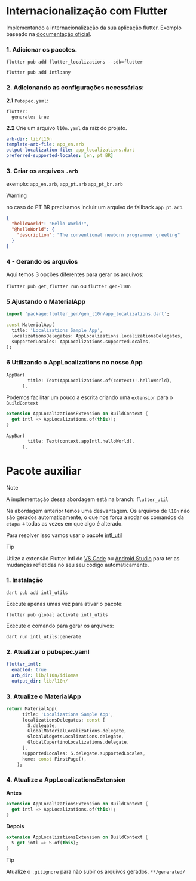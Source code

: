 # Internacionalização com Flutter


Implementando a internacionalização da sua aplicação flutter.
Exemplo baseado na [documentação oficial](https://docs.flutter.dev/ui/accessibility-and-internationalization/internationalization).

### 1. Adicionar os pacotes.

```
flutter pub add flutter_localizations --sdk=flutter

flutter pub add intl:any
```

### 2. Adicionando as configurações necessárias:

**2.1** `Pubspec.yaml`:
```
flutter:
  generate: true
```

**2.2** Crie um arquivo `l10n.yaml` da raiz do projeto.

```yaml
arb-dir: lib/l10n
template-arb-file: app_en.arb
output-localization-file: app_localizations.dart
preferred-supported-locales: [en, pt_BR]
```

### 3. Criar os arquivos `.arb`
exemplo: `app_en.arb`, `app_pt.arb` `app_pt_br.arb`

> [!Warning]  
> no caso do PT BR precisamos incluir um arquivo de fallback `app_pt.arb`.

```json
{
  "helloWorld": "Hello World!",
  "@helloWorld": {
    "description": "The conventional newborn programmer greeting"
  }
}
```

### 4 - Gerando os arquvios

Aqui temos 3 opções diferentes para gerar os arquivos:

`flutter pub get`, `flutter run` ou `flutter gen-l10n`


### 5 Ajustando o MaterialApp

```dart
import 'package:flutter_gen/gen_l10n/app_localizations.dart';

const MaterialApp(
  title: 'Localizations Sample App',
  localizationsDelegates: AppLocalizations.localizationsDelegates,
  supportedLocales: AppLocalizations.supportedLocales,
);
```

### 6 Utilizando o AppLocalizations no nosso App

```dart
AppBar(
        title: Text(AppLocalizations.of(context)!.helloWorld),
      ),
```

Podemos facilitar um pouco a escrita criando uma `extension` para o `BuildContext`

```dart
extension AppLocalizationsExtension on BuildContext {
  get intl => AppLocalizations.of(this)!;
}
```

```dart
AppBar(
        title: Text(context.appIntl.helloWorld),
      ),
```

# Pacote auxiliar

> [!NOTE]  
> A implementação dessa abordagem está na branch: `flutter_util`

Na abordagem anterior temos uma desvantagem. Os arquivos de `l10n` não são gerados automaticamente, o que nos força a rodar os comandos da `etapa 4` todas as vezes em que algo é alterado.

Para resolver isso vamos usar o pacote [intl_util](https://pub.dev/packages/intl_utils/install)

> [!Tip]  
> Utlize a extensão Flutter Intl do [VS Code](https://marketplace.visualstudio.com/items?itemName=localizely.flutter-intl) ou [Android Studio](https://plugins.jetbrains.com/plugin/13666-flutter-intl) para ter as mudanças refletidas no seu seu código automaticamente.



### 1. Instalação 

```
dart pub add intl_utils
```

Execute apenas umas vez para ativar o pacote:

```
flutter pub global activate intl_utils
``` 

Execute o comando para gerar os arquivos:

```
dart run intl_utils:generate
```

### 2. Atualizar o pubspec.yaml

```yaml
flutter_intl:
  enabled: true
  arb_dir: lib/l10n/idiomas
  output_dir: lib/l10n/
```

### 3. Atualize o MaterialApp

```dart
return MaterialApp(
      title: 'Localizations Sample App',
      localizationsDelegates: const [
        S.delegate,
        GlobalMaterialLocalizations.delegate,
        GlobalWidgetsLocalizations.delegate,
        GlobalCupertinoLocalizations.delegate,
      ],
      supportedLocales: S.delegate.supportedLocales,
      home: const FirstPage(),
    );
```

### 4. Atualize a AppLocalizationsExtension


**Antes**

```dart
extension AppLocalizationsExtension on BuildContext {
  get intl => AppLocalizations.of(this)!;
}
```

**Depois**

```dart
extension AppLocalizationsExtension on BuildContext {
  S get intl => S.of(this);
}
```


> [!TIP]
> Atualize o `.gitignore` para não subir os arquivos gerados.
> `**/generated/` 






